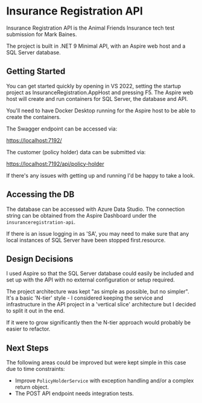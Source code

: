 # Insurance Registration API

Insurance Registration API is the Animal Friends Insurance tech test submission for Mark Baines.

The project is built in .NET 9 Minimal API, with an Aspire web host and a SQL Server database.

## Getting Started

You can get started quickly by opening in VS 2022, setting the startup project as InsuranceRegistration.AppHost and pressing F5. The Aspire web host will create and run containers for SQL Server, the database and API.

You'll need to have Docker Desktop running for the Aspire host to be able to create the containers.

The Swagger endpoint can be accessed via:

[https://localhost:7192/](https://localhost:7192/)

The customer (policy holder) data can be submitted via:

[https://localhost:7192/api/policy-holder](https://localhost:7192/api/policy-holder)

If there's any issues with getting up and running I'd be happy to take a look.

## Accessing the DB

The database can be accessed with Azure Data Studio. The connection string can be obtained from the Aspire Dashboard under the `insuranceregistration-api`.

If there is an issue logging in as 'SA', you may need to make sure that any local instances of SQL Server have been stopped first.resource.

## Design Decisions

I used Aspire so that the SQL Server database could easily be included and set up with the API with no external configuration or setup required.

The project architecture was kept "as simple as possible, but no simpler". It's a basic 'N-tier' style - I considered keeping the service and infrastructure in the API project in a 'vertical slice' architecture but I decided to split it out in the end.

If it were to grow significantly then the N-tier approach would probably be easier to refactor.

## Next Steps

The following areas could be improved but were kept simple in this case due to time constraints:

* Improve `PolicyHolderService` with exception handling and/or a complex return object.
* The POST API endpoint needs integration tests.



